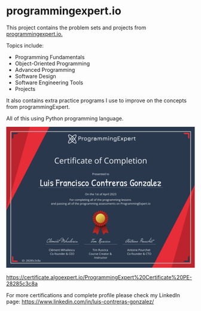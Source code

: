 # programmingexpert.io

This project contains the problem sets and projects from [programmingexpert.io.](https://www.programmingexpert.io/product)

Topics include:

- Programming Fundamentals
- Object-Oriented Programming
- Advanced Programming
- Software Design
- Software Engineering Tools
- Projects

It also contains extra practice programs I use to improve on the concepts from programmingExpert.

All of this using Python programming language.

![Screenshot Index](./img/cert.png)

https://certificate.algoexpert.io/ProgrammingExpert%20Certificate%20PE-28285c3c8a

For more certifications and complete profile please check my LinkedIn page: https://www.linkedin.com/in/luis-contreras-gonzalez/
